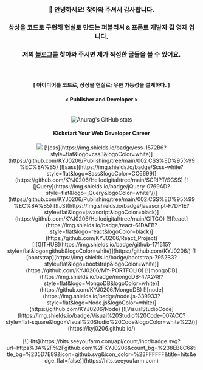 <div align=center>
 
### 👋 안녕하세요! 찾아와 주셔서 감사합니다.
### 상상을 코드로 구현해 현실로 만드는 퍼블리셔 & 프론트 개발자 김 영재 입니다.
### 저의 <a href="https://kyj0206.github.io/">블로그</a>를 찾아와 주시면 제가 작성한 글들을 볼 수 있어요.<br><br><br>
#### [ 아이디어를 코드로, 상상을 현실로; 무한 가능성을 설계하다. ]
#### < Publisher and Developer ><br><br>
 
![Anurag's GitHub stats](https://github-readme-stats.vercel.app/api?username=KYJ0206&show_icons=true&theme=gruvbox)
 
#### Kickstart Your Web Developer Career <br>

<img src="https://img.shields.io/badge/HTML5-E34F26?style=flat-square&logo=html5&logoColor=white"/>
[![css](https://img.shields.io/badge/css-1572B6?style=flat&logo=css3&logoColor=white)](https://github.com/KYJ0206/Publishing/tree/main/002.CSS%ED%95%99%EC%8A%B5)
[![sass](https://img.shields.io/badge/Scss-white?style=flat&logo=Sass&logoColor=CC6699)](https://github.com/KYJ0206/Hellodigital/tree/main/SCRIPT/SCSS)
[![jQuery](https://img.shields.io/badge/jQuery-0769AD?style=flat&logo=jQuery&logoColor=white"/)](https://github.com/KYJ0206/Publishing/tree/main/002.CSS%ED%95%99%EC%8A%B5) 
[![JS](https://img.shields.io/badge/javascript-F7DF1E?style=flat&logo=javascript&logoColor=black)](https://github.com/KYJ0206/Hellodigital/tree/main/GITGO) 
[![React](https://img.shields.io/badge/react-61DAFB?style=flat&logo=react&logoColor=black)](https://github.com/KYJ0206/React_Project)<br>
[![GITHUB](https://img.shields.io/badge/github-171515?style=flat&logo=github&logoColor=white)](https://github.com/KYJ0206/)
[![bootstrap](https://img.shields.io/badge/bootstrap-7952B3?style=flat&logo=bootstrap&logoColor=white)](https://github.com/KYJ0206/MY-PORTFOLIO)
[![mongoDB](https://img.shields.io/badge/mongoDB-47A248?style=flat&logo=MongoDB&logoColor=white)](https://github.com/KYJ0206/MongoDB)
[![node](https://img.shields.io/badge/node.js-339933?style=flat&logo=Node.js&logoColor=white)](https://github.com/KYJ0206/Node)
[![VisualStudioCode](https://img.shields.io/badge/Visual%20Studio%20Code-007ACC?style=flat-square&logo=Visual%20Studio%20Code&logoColor=white%22/)](https://kyj0206.github.io/)<br><br>
[![Hits](https://hits.seeyoufarm.com/api/count/incr/badge.svg?url=https%3A%2F%2Fgithub.com%2FKYJ0206&count_bg=%238EB8C6&title_bg=%235D7E89&icon=github.svg&icon_color=%23FFFFFF&title=hits&edge_flat=false)](https://hits.seeyoufarm.com) 
<!-- 
[![styled Badge](https://img.shields.io/badge/StyledComponents-DB7093?style=flat-square&logo=styled-components&logoColor=white)]()<br>
[![Java](https://img.shields.io/badge/Java-007396?style=flat-square&logo=Java&logoColor=white)]()
[![Spring](https://img.shields.io/badge/Spring-6DB33F?style=flat-square&logo=Spring&logoColor=white)]()
[![Oracle DB](https://img.shields.io/badge/Oracle-F80000?style=flat-square&logo=oracle&logoColor=white)]() 
-->
</div>
